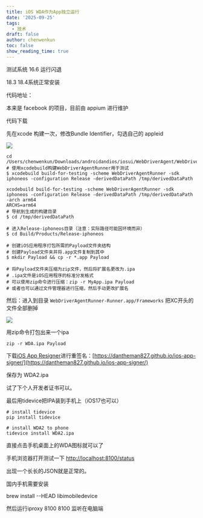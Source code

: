 ```yaml
---
title: iOS WDA作为App独立运行
date: '2025-09-25'
tags:
  - 技术
draft: false
author: chenwenkun
toc: false
show_reading_time: true
---
```

测试系统 16.6 运行闪退

18.3 18.4系统正常安装

代码地址：

本来是 facebook 的项目，目前由 appium 进行维护

代码下载

先在xcode 构建一次，修改Bundle Identifier，勾选自己的 appleid

![](https://prod-files-secure.s3.us-west-2.amazonaws.com/c205fb54-92b2-4987-8be3-972b67d27acc/cb756a73-27bc-4b0d-951a-858df3344b59/image.png?X-Amz-Algorithm=AWS4-HMAC-SHA256&X-Amz-Content-Sha256=UNSIGNED-PAYLOAD&X-Amz-Credential=ASIAZI2LB466WKDQGUT5%2F20251009%2Fus-west-2%2Fs3%2Faws4_request&X-Amz-Date=20251009T181530Z&X-Amz-Expires=3600&X-Amz-Security-Token=IQoJb3JpZ2luX2VjEEEaCXVzLXdlc3QtMiJIMEYCIQCegdE%2BU7LeA0ZjdtSHuGeZoP%2BCpFAdvps4%2BzyYjXwU4QIhAIBG30sw9WKfFMysA3DSRGWx4yG8Omx3yDBXHPMCCPbqKogECNr%2F%2F%2F%2F%2F%2F%2F%2F%2F%2FwEQABoMNjM3NDIzMTgzODA1Igz5sLu1qSB%2B7Ot4P6cq3AMlf7wkY2zayJk%2FnD7TMnJwm9g353ocsTg6UpeRxwpu3L3BS74sCQ6%2Bt7UMbmPEmyiTn3cbs%2B2Jn1L4MEz2Ll620UjSUU9RFs52PYp2gOGi%2BwIT4BmFI7YKTDlVtyPBNo%2Bn8P9mGTxaJF94xSqcyIttB8D2mcFQ5jzY4jccHJiMMA2SYJk3ekq9dPmClwI05btJp9Klji4nGUx5qgF4cEt%2Fi5KCOelebjxG04AO%2FeBbHCVyqzfuonTQadAybSjnbgBSakXWmaIKxHWv2vQ8yu4%2BL96XkknXNjSSwUz1SywbN7nzaXpadXBraaXFlWfZQFNb5G42DNa4NkE7ezf0rKaq4%2F%2B8tznBFYtOprDavj0ty4kZh5YG%2FWxZ%2FV69GSoYRFGGG%2BGv2wAYT0xWamLV2UHpSJ1q58E7AEex9CT6BzJv62kATlPTIV7cDwkj00sHDuP7n9KfKYZG%2BfEbxLA738luz1lNjqqOFi0iuX9ZlNgQB9Osxti4WiIA2xVv6egGaxedzZ%2BlfWQmF0mM%2FPvup1AHa3KsCwePBENGP4yTg0t6IMQ%2FlmPQbZkZkULc4LUrcLQGQGiMT5JqhwWITKyktsYHdFQ3q%2FgVO2qxmLMuI7vr1oJFhrO7HK5IUR65AzCC1Z%2FHBjqkAUuzJX31yd7WXRlXGqPhUaVvluChi9eXBg3JyseA4oXGA7dpK8CV2%2BE7Vp%2BqFQDODRbC0FXwxnirMAfD7O4U4VpAqdqWLAVls5TnAHqnJF6LC8a8U9m3K2O%2F%2Be7z7edswd%2BIOcC72TR725rIHj4pFJTalsza04dDGuBFlrGF6jhD8Ctk1tEcYQ053HneuhujNfETghJLJ57kOFWW7VgtbP6Rtk5u&X-Amz-Signature=82cb6d4b7077ccd1719547f2710ef00f27dd0ee2332ebb10573eb65e0f3bc3b2&X-Amz-SignedHeaders=host&x-amz-checksum-mode=ENABLED&x-id=GetObject)

```shell
cd /Users/chenwenkun/Downloads/androidandios/iosui/WebDriverAgent/WebDriverAgent
# 使用xcodebuild构建WebDriverAgentRunner用于测试
$ xcodebuild build-for-testing -scheme WebDriverAgentRunner -sdk iphoneos -configuration Release -derivedDataPath /tmp/derivedDataPath

xcodebuild build-for-testing -scheme WebDriverAgentRunner -sdk iphoneos -configuration Release -derivedDataPath /tmp/derivedDataPath -arch arm64
ARCHS=arm64
# 导航到生成的构建目录
$ cd /tmp/derivedDataPath

# 进入Release-iphoneos目录（注意：实际路径可能因环境而异）
$ cd Build/Products/Release-iphoneos

# 创建iOS应用程序打包所需的Payload文件夹结构
# 创建Payload文件夹并将.app文件复制到其中
$ mkdir Payload && cp -r *.app Payload

# 将Payload文件夹压缩为zip文件，然后将扩展名更改为.ipa
# .ipa文件是iOS应用程序的标准分发格式
# 可以使用zip命令进行压缩：zip -r MyApp.ipa Payload
# 或者也可以通过文件管理器进行压缩，然后手动更改扩展名
```

然后：进入到目录 `WebDriverAgentRunner-Runner.app/Frameworks` 把XC开头的文件全部删掉

![](https://prod-files-secure.s3.us-west-2.amazonaws.com/c205fb54-92b2-4987-8be3-972b67d27acc/358b8d2b-1bfe-4fb9-beb5-83e1de5f201e/image.png?X-Amz-Algorithm=AWS4-HMAC-SHA256&X-Amz-Content-Sha256=UNSIGNED-PAYLOAD&X-Amz-Credential=ASIAZI2LB466WKDQGUT5%2F20251009%2Fus-west-2%2Fs3%2Faws4_request&X-Amz-Date=20251009T181530Z&X-Amz-Expires=3600&X-Amz-Security-Token=IQoJb3JpZ2luX2VjEEEaCXVzLXdlc3QtMiJIMEYCIQCegdE%2BU7LeA0ZjdtSHuGeZoP%2BCpFAdvps4%2BzyYjXwU4QIhAIBG30sw9WKfFMysA3DSRGWx4yG8Omx3yDBXHPMCCPbqKogECNr%2F%2F%2F%2F%2F%2F%2F%2F%2F%2FwEQABoMNjM3NDIzMTgzODA1Igz5sLu1qSB%2B7Ot4P6cq3AMlf7wkY2zayJk%2FnD7TMnJwm9g353ocsTg6UpeRxwpu3L3BS74sCQ6%2Bt7UMbmPEmyiTn3cbs%2B2Jn1L4MEz2Ll620UjSUU9RFs52PYp2gOGi%2BwIT4BmFI7YKTDlVtyPBNo%2Bn8P9mGTxaJF94xSqcyIttB8D2mcFQ5jzY4jccHJiMMA2SYJk3ekq9dPmClwI05btJp9Klji4nGUx5qgF4cEt%2Fi5KCOelebjxG04AO%2FeBbHCVyqzfuonTQadAybSjnbgBSakXWmaIKxHWv2vQ8yu4%2BL96XkknXNjSSwUz1SywbN7nzaXpadXBraaXFlWfZQFNb5G42DNa4NkE7ezf0rKaq4%2F%2B8tznBFYtOprDavj0ty4kZh5YG%2FWxZ%2FV69GSoYRFGGG%2BGv2wAYT0xWamLV2UHpSJ1q58E7AEex9CT6BzJv62kATlPTIV7cDwkj00sHDuP7n9KfKYZG%2BfEbxLA738luz1lNjqqOFi0iuX9ZlNgQB9Osxti4WiIA2xVv6egGaxedzZ%2BlfWQmF0mM%2FPvup1AHa3KsCwePBENGP4yTg0t6IMQ%2FlmPQbZkZkULc4LUrcLQGQGiMT5JqhwWITKyktsYHdFQ3q%2FgVO2qxmLMuI7vr1oJFhrO7HK5IUR65AzCC1Z%2FHBjqkAUuzJX31yd7WXRlXGqPhUaVvluChi9eXBg3JyseA4oXGA7dpK8CV2%2BE7Vp%2BqFQDODRbC0FXwxnirMAfD7O4U4VpAqdqWLAVls5TnAHqnJF6LC8a8U9m3K2O%2F%2Be7z7edswd%2BIOcC72TR725rIHj4pFJTalsza04dDGuBFlrGF6jhD8Ctk1tEcYQ053HneuhujNfETghJLJ57kOFWW7VgtbP6Rtk5u&X-Amz-Signature=6d153b369120af820c1560014d3c59d29d6cc46ee16bff198a712e05c5429341&X-Amz-SignedHeaders=host&x-amz-checksum-mode=ENABLED&x-id=GetObject)

用zip命令打包出来一个ipa

```shell
zip -r WDA.ipa Payload
```

下载[iOS App Resigner](https://zhida.zhihu.com/search?content_id=237756070&content_type=Article&match_order=1&q=iOS%20App%20Resigner&zd_token=eyJhbGciOiJIUzI1NiIsInR5cCI6IkpXVCJ9.eyJpc3MiOiJ6aGlkYV9zZXJ2ZXIiLCJleHAiOjE3NDQzNTQ0ODAsInEiOiJpT1MgQXBwIFJlc2lnbmVyIiwiemhpZGFfc291cmNlIjoiZW50aXR5IiwiY29udGVudF9pZCI6MjM3NzU2MDcwLCJjb250ZW50X3R5cGUiOiJBcnRpY2xlIiwibWF0Y2hfb3JkZXIiOjEsInpkX3Rva2VuIjpudWxsfQ.XGwOKX0ujlvhojSuRT3SlA0sDFnQK-FxDJr60CX6YqU&zhida_source=entity)进行重签名：[https://dantheman827.github.io/ios-app-signer/](https://dantheman827.github.io/ios-app-signer/)

保存为 WDA2.ipa

试了下个人开发者证书可以。

最后用tidevice把IPA装到手机上（iOS17也可以）

```shell
# install tidevice
pip install tidevice

# install WDA2 to phone
tidevice install WDA2.ipa
```

直接点击手机桌面上的WDA图标就可以了

手机浏览器打开测试一下 [http://localhost:8100/status](http://localhost:8100/status)

出现一个长长的JSON就是正常的。

国内手机需要安装

brew install --HEAD libimobiledevice

然后运行iproxy 8100 8100 监听在电脑端
